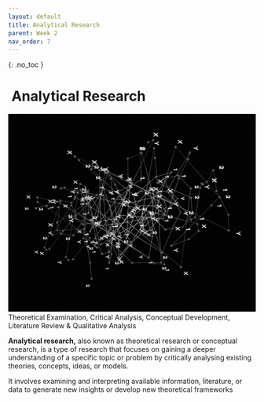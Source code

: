 ```yaml
---
layout: default
title: Analytical Research  
parent: Week 2
nav_order: 7
---
```


{: .no_toc }

#  Analytical Research  

![Analytical Research](../img/resource-database-TIUyoNGM0no-unsplash.jpg)
Theoretical Examination, Critical Analysis, Conceptual Development, Literature Review & Qualitative Analysis

**Analytical research,** also known as theoretical research or conceptual research, is a type of research that focuses on gaining a deeper understanding of a specific topic or problem by critically analysing existing theories, concepts, ideas, or models. 

It involves examining and interpreting available information, literature, or data to generate new insights or develop new theoretical frameworks
